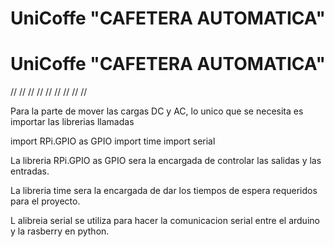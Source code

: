 # UniCoffe "CAFETERA AUTOMATICA"

# UniCoffe "CAFETERA AUTOMATICA"


//
//
//
//
//
//
//
//
//


Para la parte de mover las cargas DC y AC, lo unico que se necesita es importar  las librerias llamadas 


import RPi.GPIO as GPIO
import time
import serial

La libreria RPi.GPIO as GPIO sera la encargada de controlar las salidas y las entradas.

La libreria time sera la encargada de dar los tiempos de espera requeridos para el proyecto.

L alibreia serial se utiliza para hacer la comunicacion serial entre el arduino y la rasberry en python.
